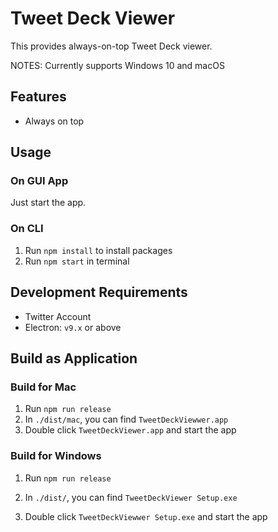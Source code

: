 # Tweet Deck Viewer

This provides always-on-top Tweet Deck viewer.

NOTES: Currently supports Windows 10 and macOS

## Features

+ Always on top

## Usage

### On GUI App

Just start the app.

### On CLI

1. Run `npm install` to install packages
2. Run `npm start` in terminal

## Development Requirements

+ Twitter Account
+ Electron: `v9.x` or above

## Build as Application

### Build for Mac

1. Run `npm run release`
2. In `./dist/mac`, you can find `TweetDeckViewwer.app`
3. Double click `TweetDeckViewer.app` and start the app

### Build for Windows

1. Run `npm run release`

2. In `./dist/`, you can find `TweetDeckViewer Setup.exe`

3. Double click `TweetDeckViewwer Setup.exe` and start the app

   

